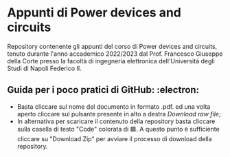 # Appunti di Power devices and circuits 

Repository contenente gli appunti del corso di Power devices and circuits, tenuto durante l'anno accademico 2022/2023 dal Prof. Francesco Giuseppe della Corte presso
la facoltà di ingegneria elettronica dell'Università degli Studi di Napoli Federico II.

## **Guida per i poco pratici di GitHub:** :electron:

* Basta cliccare sul nome del documento in formato .pdf. ed una volta aperto cliccare sul pulsante presente in alto a destra *Download raw file*;
* In alternativa per scaricare il contenuto della repository basta cliccare sulla casella di testo "Code" colorata di 🟩. A questo punto è sufficiente cliccare su "Download Zip" per avviare il processo di download della repository.

